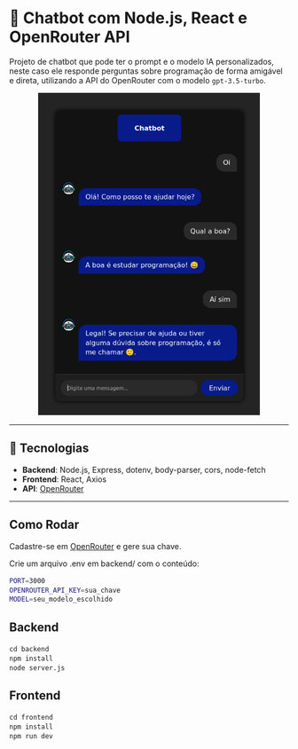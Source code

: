 # 🤖 Chatbot com Node.js, React e OpenRouter API

Projeto de chatbot que pode ter o prompt e o modelo IA personalizados, neste caso ele responde perguntas sobre programação de forma amigável e direta, utilizando a API do OpenRouter com o modelo `gpt-3.5-turbo`.

<p align="center">
  <img src="./frontend/public/print.png" alt="Chatbot" width="400"/>
</p>

---

## 🚀 Tecnologias

- **Backend**: Node.js, Express, dotenv, body-parser, cors, node-fetch  
- **Frontend**: React, Axios  
- **API**: [OpenRouter](https://openrouter.ai/)
  
---

## Como Rodar

Cadastre-se em [OpenRouter](https://openrouter.ai/) e gere sua chave.

Crie um arquivo .env em backend/ com o conteúdo:
```bash
PORT=3000
OPENROUTER_API_KEY=sua_chave
MODEL=seu_modelo_escolhido
```

## Backend

```cd backend```  
```npm install```  
```node server.js```

## Frontend

``cd frontend``  
``npm install``  
``npm run dev``
